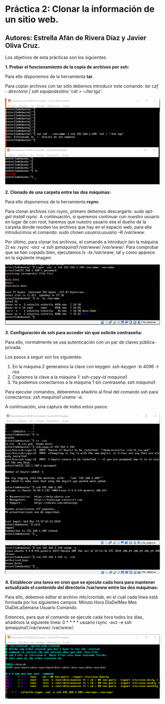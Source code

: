 # Práctica 2: Clonar la información de un sitio web.
## Autores: Estrella Afán de Rivera Díaz y Javier Oliva Cruz.


Los objetivos de esta prácticas son los siguientes: 

**1. Probar el funcionamiento de la copia de archivos por ssh:**

Para ello disponemos de la herramienta **tar**. 

Para copiar archivos con tar sólo debemos introducir este comando: *tar czf - directorio | ssh equipodestino 'cat > ~/tar.tgz'*.

![img](https://github.com/estrella415/SWAP/blob/master/Practica2/im6.png)


**2. Clonado de una carpeta entre las dos máquinas:**

Para ello disponemos de la herramienta **rsync**. 

Para clonar archivos con rsync, primero debemos descargarlo: *sudo apt-get install rsync*. A continuación, si queremos continuar con nuestro usuario en lugar de con root, haremos que nuestro usuario sea el dueño de la carpeta donde residen los archivos que hay en el espacio web, para ello introducimos el comando: *sudo chown usuario:usuario –R /var/www*.

Por último, para clonar los archivos, el comando a introducir (en la máquina 2) es: *rsync -avz -e ssh ipmaquina1:/var/www/ /var/www/*. Para comprobar que se han copiado bien, ejecutamos *ls -la /var/www*, tal y como aparece en la siguiente imagen:

![img](https://github.com/estrella415/SWAP/blob/master/Practica2/im1.png)

**3. Configuración de ssh para acceder sin que solicite contraseña:**

Para ello, normalmente se usa autenticación con un par de claves pública-privada.

Los pasos a seguir son los siguientes:
1. En la máquina 2 generamos la clave con keygen: *ssh-keygen -b 4096 -t rsa*.
2. Copiamos la clave a la máquina 1: *ssh-copy-id maquina1*.
3. Ya podemos conectarnos a la máquina 1 sin contraseña: *ssh maquina1*.

Para ejecutar comandos, deberemos añadirlo al final del comando ssh para conectarnos: *ssh maquina1 uname -a*.

A continuación, una captura de todos estos pasos:

![img](https://github.com/estrella415/SWAP/blob/master/Practica2/im3.png)
![img](https://github.com/estrella415/SWAP/blob/master/Practica2/im4.png)


**4. Establecer una tarea en cron que se ejecute cada hora para mantener actualizado el contenido del directorio /var/www entre las dos máquinas:**

Para ello, debemos editar el archivo /etc/crontab, en el cuál cada línea está formada por los siguientes campos:
Minuto Hora DiaDelMes Mes DiaDeLaSemana Usuario Comando.

Entonces, para que el comando se ejecute cada hora todos los dias, añadimos la siguiente línea: 
0 * * * * usuario rsync -avz -e ssh ipmaquina1:/var/www/ /var/www/.

![img](https://github.com/estrella415/SWAP/blob/master/Practica2/im5.png)

